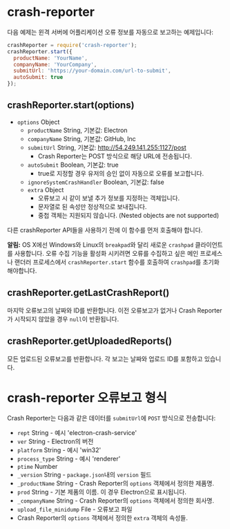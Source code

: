 ﻿# crash-reporter

다음 예제는 윈격 서버에 어플리케이션 오류 정보를 자동으로 보고하는 예제입니다:

```javascript
crashReporter = require('crash-reporter');
crashReporter.start({
  productName: 'YourName',
  companyName: 'YourCompany',
  submitUrl: 'https://your-domain.com/url-to-submit',
  autoSubmit: true
});
```

## crashReporter.start(options)

* `options` Object
  * `productName` String, 기본값: Electron
  * `companyName` String, 기본값: GitHub, Inc
  * `submitUrl` String, 기본값: http://54.249.141.255:1127/post
    * Crash Reporter는 POST 방식으로 해당 URL에 전송됩니다.
  * `autoSubmit` Boolean, 기본값: true
    * true로 지정할 경우 유저의 승인 없이 자동으로 오류를 보고합니다.
  * `ignoreSystemCrashHandler` Boolean, 기본값: false
  * `extra` Object
    * 오류보고 시 같이 보낼 추가 정보를 지정하는 객체입니다.
    * 문자열로 된 속성만 정상적으로 보내집니다.
    * 중첩 객체는 지원되지 않습니다. (Nested objects are not supported)
    
다른 crashReporter API들을 사용하기 전에 이 함수를 먼저 호출해야 합니다.


**알림:** OS X에선 Windows와 Linux의 `breakpad`와 달리 새로운 `crashpad` 클라이언트를 사용합니다.
오류 수집 기능을 활성화 시키려면 오류를 수집하고 싶은 메인 프로세스나 랜더러 프로세스에서
`crashReporter.start` 함수를 호출하여 `crashpad`를 초기화 해야합니다.

## crashReporter.getLastCrashReport()

마지막 오류보고의 날짜와 ID를 반환합니다.
이전 오류보고가 없거나 Crash Reporter가 시작되지 않았을 경우 `null`이 반환됩니다.

## crashReporter.getUploadedReports()

모든 업로드된 오류보고를 반환합니다. 각 보고는 날짜와 업로드 ID를 포함하고 있습니다.

# crash-reporter 오류보고 형식

Crash Reporter는 다음과 같은 데이터를 `submitUrl`에 `POST` 방식으로 전송합니다:

* `rept` String - 예시 'electron-crash-service'
* `ver` String - Electron의 버전
* `platform` String - 예시 'win32'
* `process_type` String - 예시 'renderer'
* `ptime` Number
* `_version` String - `package.json`내의 `version` 필드
* `_productName` String - Crash Reporter의 `options` 객체에서 정의한 제품명.
* `prod` String - 기본 제품의 이름. 이 경우 Electron으로 표시됩니다.
* `_companyName` String - Crash Reporter의 `options` 객체에서 정의한 회사명.
* `upload_file_minidump` File - 오류보고 파일
* Crash Reporter의 `options` 객체에서 정의한 `extra` 객체의 속성들.
